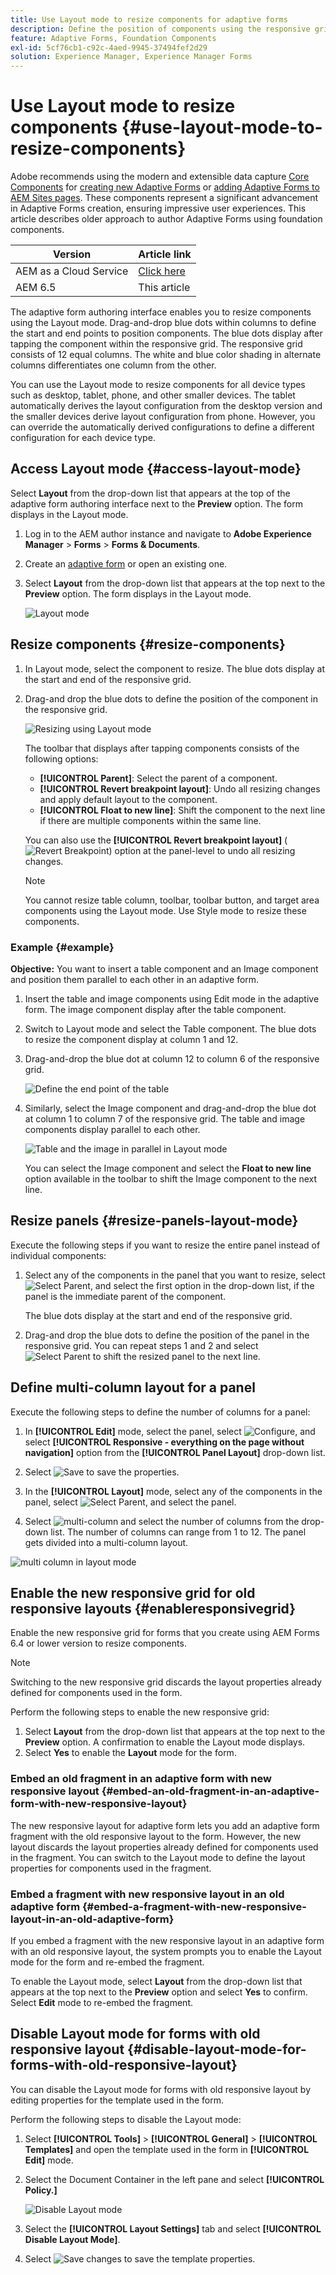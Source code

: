 ```yaml
---
title: Use Layout mode to resize components for adaptive forms
description: Define the position of components using the responsive grid available in Layout mode 
feature: Adaptive Forms, Foundation Components
exl-id: 5cf76cb1-c92c-4aed-9945-37494fef2d29
solution: Experience Manager, Experience Manager Forms
---
```

# Use Layout mode to resize components {#use-layout-mode-to-resize-components}

<span class="preview"> Adobe recommends using the modern and extensible data capture [Core Components](https://experienceleague.adobe.com/docs/experience-manager-core-components/using/adaptive-forms/introduction.html) for [creating new Adaptive Forms](/help/forms/using/create-an-adaptive-form-core-components.md) or [adding Adaptive Forms to AEM Sites pages](/help/forms/using/create-or-add-an-adaptive-form-to-aem-sites-page.md). These components represent a significant advancement in Adaptive Forms creation, ensuring impressive user experiences. This article describes older approach to author Adaptive Forms using foundation components. </span>

| Version | Article link |
| -------- | ---------------------------- |
| AEM as a Cloud Service |    [Click here](https://experienceleague.adobe.com/docs/experience-manager-cloud-service/content/forms/adaptive-forms-authoring/authoring-adaptive-forms-foundation-components/configure-layout-of-an-adaptive-form/resize-using-layout-mode.html?)                  |
| AEM 6.5     | This article         |


The adaptive form authoring interface enables you to resize components using the Layout mode. Drag-and-drop blue dots within columns to define the start and end points to position components. The blue dots display after tapping the component within the responsive grid. The responsive grid consists of 12 equal columns. The white and blue color shading in alternate columns differentiates one column from the other.

You can use the Layout mode to resize components for all device types such as desktop, tablet, phone, and other smaller devices. The tablet automatically derives the layout configuration from the desktop version and the smaller devices derive layout configuration from phone. However, you can override the automatically derived configurations to define a different configuration for each device type.

## Access Layout mode {#access-layout-mode}

Select **Layout** from the drop-down list that appears at the top of the adaptive form authoring interface next to the **Preview** option. The form displays in the Layout mode.

1. Log in to the AEM author instance and navigate to **Adobe Experience Manager** &gt; **Forms** &gt; **Forms & Documents**.
1. Create an [adaptive form](../../forms/using/creating-adaptive-form.md) or open an existing one.
1. Select **Layout** from the drop-down list that appears at the top next to the **Preview** option. The form displays in the Layout mode.

   ![Layout mode](assets/layout_mode_ic_new.png)

## Resize components {#resize-components}

1. In Layout mode, select the component to resize. The blue dots display at the start and end of the responsive grid.
1. Drag-and drop the blue dots to define the position of the component in the responsive grid.

   ![Resizing using Layout mode](assets/layout_mode_resize_new_updated1.png)

   The toolbar that displays after tapping components consists of the following options:

    * **[!UICONTROL Parent]**: Select the parent of a component.
    * **[!UICONTROL Revert breakpoint layout]**: Undo all resizing changes and apply default layout to the component.
    * **[!UICONTROL Float to new line]**: Shift the component to the next line if there are multiple components within the same line.

   You can also use the **[!UICONTROL Revert breakpoint layout]** ( ![Revert Breakpoint](assets/reverttopreviouslypublishedversion.png)) option at the panel-level to undo all resizing changes.

   >[!NOTE]
   >
   >You cannot resize table column, toolbar, toolbar button, and target area components using the Layout mode. Use Style mode to resize these components.

### Example {#example}

**Objective:** You want to insert a table component and an Image component and position them parallel to each other in an adaptive form.

1. Insert the table and image components using Edit mode in the adaptive form. The image component display after the table component.
1. Switch to Layout mode and select the Table component. The blue dots to resize the component display at column 1 and 12.
1. Drag-and-drop the blue dot at column 12 to column 6 of the responsive grid.

   ![Define the end point of the table](assets/layout_mode_end_point_table_new.png)

1. Similarly, select the Image component and drag-and-drop the blue dot at column 1 to column 7 of the responsive grid. The table and image components display parallel to each other.

   ![Table and the image in parallel in Layout mode](assets/table_image_parallel_new.png)

   You can select the Image component and select the **Float to new line** option available in the toolbar to shift the Image component to the next line.

## Resize panels {#resize-panels-layout-mode}

Execute the following steps if you want to resize the entire panel instead of individual components:

1. Select any of the components in the panel that you want to resize, select ![Select Parent](assets/select_parent_icon.svg), and select the first option in the drop-down list, if the panel is the immediate parent of the component.

   The blue dots display at the start and end of the responsive grid. 

1. Drag-and drop the blue dots to define the position of the panel in the responsive grid.
   You can repeat steps 1 and 2 and select ![Select Parent](assets/float_to_new_line_icon.svg) to shift the resized panel to the next line.

## Define multi-column layout for a panel

Execute the following steps to define the number of columns for a panel:

1. In **[!UICONTROL Edit]** mode, select the panel, select ![Configure](assets/configure_icon.png), and select **[!UICONTROL Responsive - everything on the page without navigation]** option from the **[!UICONTROL Panel Layout]** drop-down list.

1. Select ![Save](assets/save_icon.svg) to save the properties.

1. In the **[!UICONTROL Layout]** mode, select any of the components in the panel, select ![Select Parent](assets/select_parent_icon.svg), and select the panel.

1. Select ![multi-column](assets/multi-column.svg) and select the number of columns from the drop-down list. The number of columns can range from 1 to 12. The panel gets divided into a multi-column layout.

![multi column in layout mode](assets/multi-column-layout.png)

## Enable the new responsive grid for old responsive layouts {#enableresponsivegrid}

Enable the new responsive grid for forms that you create using AEM Forms 6.4 or lower version to resize components.

>[!NOTE]
>
>Switching to the new responsive grid discards the layout properties already defined for components used in the form.

Perform the following steps to enable the new responsive grid:

1. Select **Layout** from the drop-down list that appears at the top next to the **Preview** option. A confirmation to enable the Layout mode displays. 
1. Select **Yes** to enable the **Layout** mode for the form.

### Embed an old fragment in an adaptive form with new responsive layout {#embed-an-old-fragment-in-an-adaptive-form-with-new-responsive-layout}

The new responsive layout for adaptive form lets you add an adaptive form fragment with the old responsive layout to the form. However, the new layout discards the layout properties already defined for components used in the fragment. You can switch to the Layout mode to define the layout properties for components used in the fragment.

### Embed a fragment with new responsive layout in an old adaptive form {#embed-a-fragment-with-new-responsive-layout-in-an-old-adaptive-form}

If you embed a fragment with the new responsive layout in an adaptive form with an old responsive layout, the system prompts you to enable the Layout mode for the form and re-embed the fragment.

To enable the Layout mode, select **Layout** from the drop-down list that appears at the top next to the **Preview** option and select **Yes** to confirm. Select **Edit** mode to re-embed the fragment.

## Disable Layout mode for forms with old responsive layout {#disable-layout-mode-for-forms-with-old-responsive-layout}

You can disable the Layout mode for forms with old responsive layout by editing properties for the template used in the form.

Perform the following steps to disable the Layout mode:

1. Select **[!UICONTROL Tools]** > **[!UICONTROL General]** > **[!UICONTROL Templates]** and open the template used in the form in **[!UICONTROL Edit]** mode.
1. Select the Document Container in the left pane and select **[!UICONTROL Policy.]**

   ![Disable Layout mode](assets/policy_disable_layout_mode.png)

1. Select the **[!UICONTROL Layout Settings]** tab and select **[!UICONTROL Disable Layout Mode]**. 
1. Select ![Save changes](assets/save_icon.png) to save the template properties.
